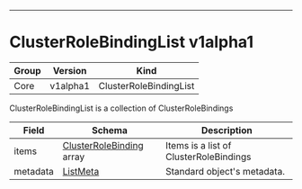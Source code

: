 

-----------
# ClusterRoleBindingList v1alpha1



Group        | Version     | Kind
------------ | ---------- | -----------
Core | v1alpha1 | ClusterRoleBindingList







ClusterRoleBindingList is a collection of ClusterRoleBindings



Field        | Schema     | Description
------------ | ---------- | -----------
items | [ClusterRoleBinding](#clusterrolebinding-v1alpha1) array | Items is a list of ClusterRoleBindings
metadata | [ListMeta](#listmeta-unversioned) | Standard object's metadata.






